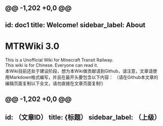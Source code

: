 @@ -1,202 +0,0 @@
---
id: doc1
title: Welcome!
sidebar_label: About
---

# MTRWiki 3.0
This is a Unofficial Wiki for Minecraft Transit Railway.  
This wiki is for Chinese. Everyone can read it.  
本Wiki目前还处于建设阶段，想为本Wiki做贡献请到Github，请注意，文章请使用Markdown格式编写，并且在最开头要包含以下内容：
（请在Github本文章的编辑页面复制以下全文，请勿直接在文章页面复制!）

@@ -1,202 +0,0 @@
---
id: （文章ID）
title: {标题）
sidebar_label: （上级）
---
